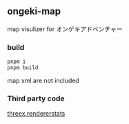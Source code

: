 ## ongeki-map

map visulizer for オンゲキアドベンチャー

### build

```Shell
pnpm i
pnpm build
```

map xml are not included

### Third party code
[threex.rendererstats](https://github.com/jeromeetienne/threex.rendererstats)
